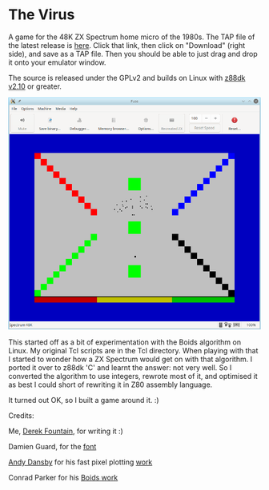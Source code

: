 # The Virus

A game for the 48K ZX Spectrum home micro of the 1980s. The TAP file of
the latest release is [here](https://github.com/derekfountain/the-virus/blob/main/tv.tap).
Click that link, then click on "Download" (right side), and save as a TAP file. Then you
should be able to just drag and drop it onto your emulator window.

The source is released under the GPLv2 and builds on Linux with
[z88dk v2.10](https://github.com/z88dk/z88dk/releases/tag/v2.1) or greater.

![alt text](resources/tv_scr1.png "The Virus")

This started off as a bit of experimentation with the Boids algorithm
on Linux. My original Tcl scripts are in the Tcl directory. When
playing with that I started to wonder how a ZX Spectrum would get on
with that algorithm. I ported it over to z88dk 'C' and learnt the
answer: not very well. So I converted the algorithm to use integers,
rewrote most of it, and optimised it as best I could short of
rewriting it in Z80 assembly language.

It turned out OK, so I built a game around it. :)

Credits:

Me, [Derek Fountain](https://www.derekfountain.org/), for writing it :)

Damien Guard, for the [font](https://damieng.com/typography/zx-origins/zx-eurostile)

[Andy Dansby](https://zxspectrumcoding.wordpress.com/) for his fast pixel plotting [work](https://spectrumcomputing.co.uk/forums/viewtopic.php?t=6727)

Conrad Parker for his [Boids work](https://vergenet.net/~conrad/boids/)